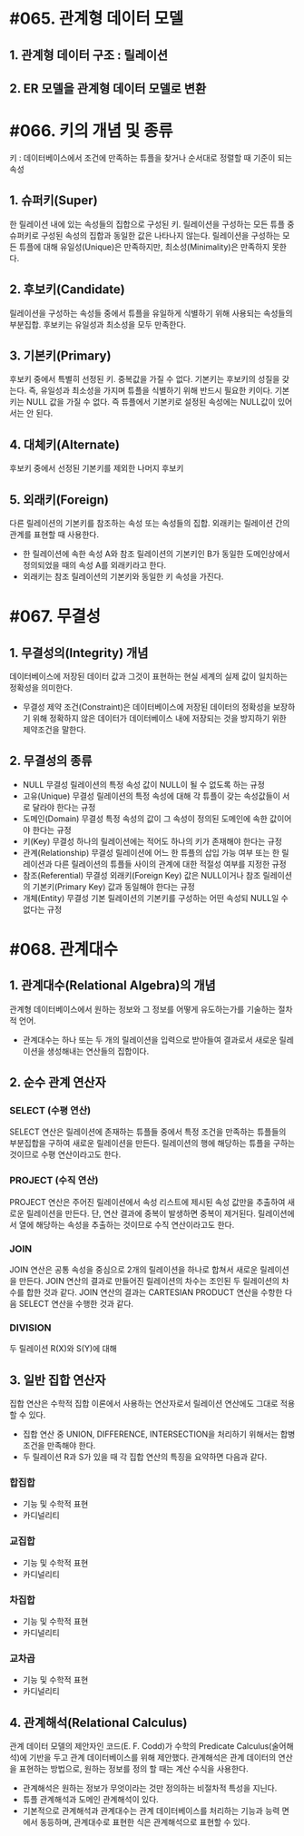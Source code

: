 # #065. 관계형 데이터 모델
## 1. 관계형 데이터 구조 : 릴레이션
## 2. ER 모델을 관계형 데이터 모델로 변환


# #066. 키의 개념 및 종류
키 : 데이터베이스에서 조건에 만족하는 튜플을 찾거나 순서대로 정렬할 때 기준이 되는 속성
## 1. 슈퍼키(Super)
한 릴레이션 내에 있는 속성들의 집합으로 구성된 키. 릴레이션을 구성하는 모든 튜플 중 슈퍼키로 구성된 속성의 집합과 동일한 값은 나타나지 않는다.
릴레이션을 구성하는 모든 튜플에 대해 유일성(Unique)은 만족하지만, 최소성(Minimality)은 만족하지 못한다.
## 2. 후보키(Candidate)
릴레이션을 구성하는 속성들 중에서 튜플을 유일하게 식별하기 위해 사용되는 속성들의 부분집합.
후보키는 유일성과 최소성을 모두 만족한다.
## 3. 기본키(Primary)
후보키 중에서 특별히 선정된 키. 중복값을 가질 수 없다.
기본키는 후보키의 성질을 갖는다. 즉, 유일성과 최소성을 가지며 튜플을 식별하기 위해 반드시 필요한 키이다.
기본키는 NULL 값을 가질 수 없다. 즉 튜플에서 기본키로 설정된 속성에는 NULL값이 있어서는 안 된다.
## 4. 대체키(Alternate)
후보키 중에서 선정된 기본키를 제외한 나머지 후보키
## 5. 외래키(Foreign)
다른 릴레이션의 기본키를 참조하는 속성 또는 속성들의 집합.
외래키는 릴레이션 간의 관계를 표현할 때 사용한다.
- 한 릴레이션에 속한 속성 A와 참조 릴레이션의 기본키인 B가 동일한 도메인상에서 정의되었을 때의 속성 A를 외래키라고 한다.
- 외래키는 참조 릴레이션의 기본키와 동일한 키 속성을 가진다.


# #067. 무결성
## 1. 무결성의(Integrity) 개념
데이터베이스에 저장된 데이터 값과 그것이 표현하는 현실 세계의 실제 값이 일치하는 정확성을 의미한다.
- 무결성 제약 조건(Constraint)은 데이터베이스에 저장된 데이터의 정확성을 보장하기 위해 정확하지 않은 데이터가 데이터베이스 내에 저장되는 것을 방지하기 위한 제약조건을 말한다.
## 2. 무결성의 종류
- NULL 무결성
릴레이션의 특정 속성 값이 NULL이 될 수 없도록 하는 규정
- 고유(Unique) 무결성
릴레이션의 특정 속성에 대해 각 튜플이 갖는 속성값들이 서로 달라야 한다는 규정
- 도메인(Domain) 무결성
특정 속성의 값이 그 속성이 정의된 도메인에 속한 값이어야 한다는 규정
- 키(Key) 무결성
하나의 릴레이션에는 적어도 하나의 키가 존재해야 한다는 규정
- 관계(Relationship) 무결성
릴레이션에 어느 한 튜플의 삽입 가능 여부 또는 한 릴레이션과 다른 릴레이션의 튜플들 사이의 관계에 대한 적절성 여부를 지정한 규정
- 참조(Referential) 무결성
외래키(Foreign Key) 값은 NULL이거나 참조 릴레이션의 기본키(Primary Key) 값과 동일해야 한다는 규정
- 개체(Entity) 무결성
기본 릴레이션의 기본키를 구성하는 어떤 속성되 NULL일 수 없다는 규정


# #068. 관계대수
## 1. 관계대수(Relational Algebra)의 개념
관계형 데이터베이스에서 원하는 정보와 그 정보를 어떻게 유도하는가를 기술하는 절차적 언어.
- 관계대수는 하나 또는 두 개의 릴레이션을 입력으로 받아들여 결과로서 새로운 릴레이션을 생성해내는 연산들의 집합이다.
## 2. 순수 관계 연산자
### SELECT (수평 연산)
SELECT 연산은 릴레이션에 존재하는 튜플들 중에서 특정 조건을 만족하는 튜플들의 부분집합을 구하여 새로운 릴레이션을 만든다.
릴레이션의 행에 해당하는 튜플을 구하는 것이므로 수평 연산이라고도 한다.
### PROJECT (수직 연산)
PROJECT 연산은 주어진 릴레이션에서 속성 리스트에 제시된 속성 값만을 추출하여 새로운 릴레이션을 만든다. 단, 연산 결과에 중복이 발생하면 중복이 제거된다.
릴레이션에서 열에 해당하는 속성을 추출하는 것이므로 수직 연산이라고도 한다.
### JOIN
JOIN 연산은 공통 속성을 중심으로 2개의 릴레이션을 하나로 합쳐서 새로운 릴레이션을 만든다.
JOIN 연산의 결과로 만들어진 릴레이션의 차수는 조인된 두 릴레이션의 차수를 합한 것과 같다.
JOIN 연산의 결과는 CARTESIAN PRODUCT 연산을 수항한 다음 SELECT 연산을 수행한 것과 같다.
### DIVISION
두 릴레이션 R(X)와 S(Y)에 대해
## 3. 일반 집합 연산자
집합 연산은 수학적 집합 이론에서 사용하는 연산자로서 릴레이션 연산에도 그대로 적용할 수 있다.
- 집합 연산 중 UNION, DIFFERENCE, INTERSECTION을 처리하기 위해서는 합병 조건을 만족해야 한다.
- 두 릴레이션 R과 S가 있을 때 각 집합 연산의 특징을 요약하면 다음과 같다.
### 합집합
- 기능 및 수학적 표현
- 카디널리티
### 교집합
- 기능 및 수학적 표현
- 카디널리티
### 차집합
- 기능 및 수학적 표현
- 카디널리티
### 교차곱
- 기능 및 수학적 표현
- 카디널리티
## 4. 관계해석(Relational Calculus)
관계 데이터 모델의 제안자인 코드(E. F. Codd)가 수학의 Predicate Calculus(술어해석)에 기반을 두고 관계 데이터베이스를 위해 제안했다.
관계해석은 관계 데이터의 연산을 표현하는 방법으로, 원하는 정보를 정의 할 때는 계산 수식을 사용한다.
- 관계해석은 원하는 정보가 무엇이라는 것만 정의하는 비절차적 특성을 지닌다.
- 튜플 관계해석과 도메인 관계해석이 있다.
- 기본적으로 관계해석과 관계대수는 관계 데이터베이스를 처리하는 기능과 능력 면에서 동등하며, 관계대수로 표현한 식은 관계해석으로 표현할 수 있다.
